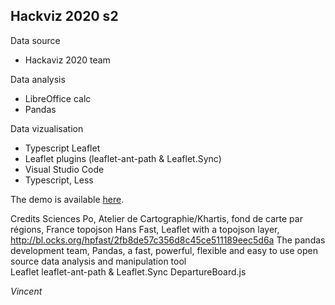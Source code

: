 **Hackviz 2020 s2**
--


Data source 
- Hackaviz 2020 team

Data analysis
- LibreOffice calc
- Pandas


Data vizualisation

- Typescript Leaflet 
- Leaflet plugins (leaflet-ant-path & Leaflet.Sync)
- Visual Studio Code
- Typescript, Less

The demo is available [here](https://vvivanloc.github.io/hackaviz2020S2/).

Credits
Sciences Po, Atelier de Cartographie/Khartis, fond de carte par régions, France topojson
Hans Fast, Leaflet with a topojson layer, http://bl.ocks.org/hpfast/2fb8de57c356d8c45ce511189eec5d6a
The pandas development team, Pandas, a fast, powerful, flexible and easy to use open source data analysis and manipulation tool  
Leaflet
leaflet-ant-path & Leaflet.Sync
DepartureBoard.js


*Vincent*
